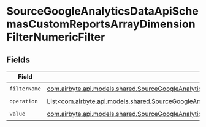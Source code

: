 # SourceGoogleAnalyticsDataApiSchemasCustomReportsArrayDimensionFilterNumericFilter


## Fields

| Field                                                                                                                                                                                                                                                   | Type                                                                                                                                                                                                                                                    | Required                                                                                                                                                                                                                                                | Description                                                                                                                                                                                                                                             |
| ------------------------------------------------------------------------------------------------------------------------------------------------------------------------------------------------------------------------------------------------------- | ------------------------------------------------------------------------------------------------------------------------------------------------------------------------------------------------------------------------------------------------------- | ------------------------------------------------------------------------------------------------------------------------------------------------------------------------------------------------------------------------------------------------------- | ------------------------------------------------------------------------------------------------------------------------------------------------------------------------------------------------------------------------------------------------------- |
| `filterName`                                                                                                                                                                                                                                            | [com.airbyte.api.models.shared.SourceGoogleAnalyticsDataApiSchemasCustomReportsArrayDimensionFilterDimensionsFilter2FilterName](../../models/shared/SourceGoogleAnalyticsDataApiSchemasCustomReportsArrayDimensionFilterDimensionsFilter2FilterName.md) | :heavy_check_mark:                                                                                                                                                                                                                                      | N/A                                                                                                                                                                                                                                                     |
| `operation`                                                                                                                                                                                                                                             | List<[com.airbyte.api.models.shared.SourceGoogleAnalyticsDataApiSchemasCustomReportsArrayDimensionFilterValidEnums](../../models/shared/SourceGoogleAnalyticsDataApiSchemasCustomReportsArrayDimensionFilterValidEnums.md)>                             | :heavy_check_mark:                                                                                                                                                                                                                                      | N/A                                                                                                                                                                                                                                                     |
| `value`                                                                                                                                                                                                                                                 | [com.airbyte.api.models.shared.SourceGoogleAnalyticsDataApiSchemasCustomReportsArrayDimensionFilterValue](../../models/shared/SourceGoogleAnalyticsDataApiSchemasCustomReportsArrayDimensionFilterValue.md)                                             | :heavy_check_mark:                                                                                                                                                                                                                                      | N/A                                                                                                                                                                                                                                                     |